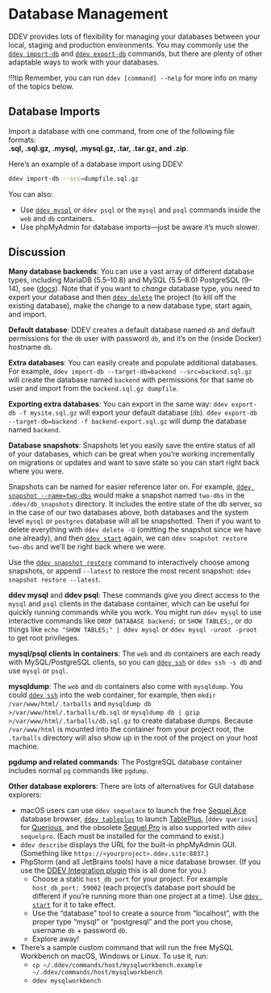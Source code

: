 # Database Management

DDEV provides lots of flexibility for managing your databases between your local, staging and production environments. You may commonly use the [`ddev import-db`](../basics/commands.md#import-db) and [`ddev export-db`](../basics/commands.md#export-db) commands, but there are plenty of other adaptable ways to work with your databases.

!!!tip
    Remember, you can run `ddev [command] --help` for more info on many of the topics below.

## Database Imports

Import a database with one command, from one of the following file formats:  
**.sql, .sql.gz, .mysql, .mysql.gz, .tar, .tar.gz, and .zip**.

Here’s an example of a database import using DDEV:

```bash
ddev import-db --src=dumpfile.sql.gz
```

You can also:

* Use [`ddev mysql`](../basics/commands.md#mysql) or `ddev psql` or the `mysql` and `psql` commands inside the `web` and `db` containers.
* Use phpMyAdmin for database imports—just be aware it’s much slower.

## Discussion

**Many database backends**: You can use a vast array of different database types, including MariaDB (5.5–10.8) and MySQL (5.5–8.0) PostgreSQL (9–14), see ([docs](../extend/database-types.md#database-server-types)). Note that if you want to _change_ database type, you need to export your database and then [`ddev delete`](../basics/commands.md#delete) the project (to kill off the existing database), make the change to a new database type, start again, and import.

**Default database**: DDEV creates a default database named `db` and default permissions for the `db` user with password `db`, and it’s on the (inside Docker) hostname `db`.

**Extra databases**: You can easily create and populate additional databases. For example, `ddev import-db --target-db=backend --src=backend.sql.gz` will create the database named `backend` with permissions for that same `db` user and import from the `backend.sql.gz dumpfile`.

**Exporting extra databases**: You can export in the same way: `ddev export-db -f mysite.sql.gz` will export your default database (`db`). `ddev export-db --target-db=backend -f backend-export.sql.gz` will dump the database named `backend`.

**Database snapshots**: Snapshots let you easily save the entire status of all of your databases, which can be great when you’re working incrementally on migrations or updates and want to save state so you can start right back where you were.

Snapshots can be named for easier reference later on. For example, [`ddev snapshot --name=two-dbs`](../basics/commands.md#snapshot) would make a snapshot named `two-dbs` in the `.ddev/db_snapshots` directory. It includes the entire state of the db server, so in the case of our two databases above, both databases and the system level `mysql` or `postgres` database will all be snapshotted. Then if you want to delete everything with `ddev delete -O` (omitting the snapshot since we have one already), and then [`ddev start`](../basics/commands.md#start) again, we can `ddev snapshot restore two-dbs` and we’ll be right back where we were.

Use the [`ddev snapshot restore`](../basics/commands.md#snapshot-restore) command to interactively choose among snapshots, or append `--latest` to restore the most recent snapshot: `ddev snapshot restore --latest`.

**ddev mysql** and **ddev psql**:  These commands give you direct access to the `mysql` and `psql` clients in the database container, which can be useful for quickly running commands while you work. You might run `ddev mysql` to use interactive commands like `DROP DATABASE backend;` or `SHOW TABLES;`, or do things like `echo "SHOW TABLES;" | ddev mysql` or `ddev mysql -uroot -proot` to get root privileges.

**mysql/psql clients in containers**: The `web` and `db` containers are each ready with MySQL/PostgreSQL clients, so you can [`ddev ssh`](../basics/commands.md#ssh) or `ddev ssh -s db` and use `mysql` or `psql`.

**mysqldump**: The `web` and `db` containers also come with `mysqldump`. You could [`ddev ssh`](../basics/commands.md#ssh) into the web container, for example, then `mkdir /var/www/html/.tarballs` and `mysqldump db >/var/www/html/.tarballs/db.sql` or `mysqldump db | gzip >/var/www/html/.tarballs/db.sql.gz` to create database dumps. Because `/var/www/html` is mounted into the container from your project root, the `.tarballs` directory will also show up in the root of the project on your host machine.

**pgdump and related commands**: The PostgreSQL database container includes normal `pg` commands like `pgdump`.

**Other database explorers**: There are lots of alternatives for GUI database explorers:

* macOS users can use `ddev sequelace` to launch the free [Sequel Ace](https://sequel-ace.com/) database browser, [`ddev tableplus`](../basics/commands.md#tableplus) to launch [TablePlus](https://tableplus.com), [`ddev querious`] for [Querious](https://www.araelium.com/querious), and the obsolete [Sequel Pro](https://sequelpro.com/) is also supported with `ddev sequelpro`. (Each must be installed for the command to exist.)
* `ddev describe` displays the URL for the built-in phpMyAdmin GUI. (Something like `https://<yourproject>.ddev.site:8037`.)
* PhpStorm (and all JetBrains tools) have a nice database browser. (If you use the [DDEV Integration plugin](https://plugins.jetbrains.com/plugin/18813-ddev-integration) this is all done for you.)
    * Choose a static `host_db_port` for your project. For example `host_db_port: 59002` (each project’s database port should be different if you’re running more than one project at a time). Use [`ddev start`](../basics/commands.md#start) for it to take effect.
    * Use the “database” tool to create a source from “localhost”, with the proper type “mysql” or “postgresql” and the port you chose, username `db` + password `db`.
    * Explore away!
* There’s a sample custom command that will run the free MySQL Workbench on macOS, Windows or Linux. To use it, run:
    * `cp ~/.ddev/commands/host/mysqlworkbench.example ~/.ddev/commands/host/mysqlworkbench`
    * `ddev mysqlworkbench`
